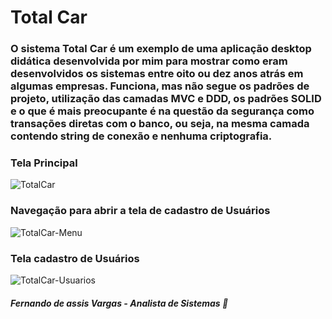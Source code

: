 # Total Car

### O sistema Total Car é um exemplo de uma aplicação desktop didática desenvolvida por mim para mostrar como eram desenvolvidos os sistemas entre oito ou dez anos atrás em algumas empresas. Funciona, mas não segue os padrões de projeto, utilização das camadas MVC e DDD, os padrões SOLID e o que é mais preocupante é na questão da segurança como transações diretas com o banco, ou seja, na mesma camada contendo string de conexão e nenhuma criptografia. 

### Tela Principal

![TotalCar](https://user-images.githubusercontent.com/24196482/57392544-734df500-7197-11e9-96a0-a850fd86f200.png)

### Navegação para abrir a tela de cadastro de Usuários

![TotalCar-Menu](https://user-images.githubusercontent.com/24196482/57392660-c6c04300-7197-11e9-9184-d3216536f435.png)

### Tela cadastro de Usuários

![TotalCar-Usuarios](https://user-images.githubusercontent.com/24196482/57392690-d8a1e600-7197-11e9-8c61-7c8bd8a607f8.png)

##### Fernando de assis Vargas - Analista de Sistemas 🙂
